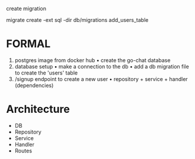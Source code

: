 create migration

migrate create -ext sql -dir db/migrations add_users_table



# FORMAL

1. postgres image from docker hub
    • create the go-chat database
2. database setup
    • make a connection to the db
    • add a db migration file to create the 'users' table
3. /signup endpoint to create a new user
    • repository + service + handler (dependencies)



# Architecture
- DB
- Repository
- Service
- Handler
- Routes
